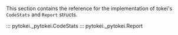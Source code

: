 This section contains the reference for the implementation of tokei's `CodeStats` and `Report` structs.

::: pytokei._pytokei.CodeStats
::: pytokei._pytokei.Report
